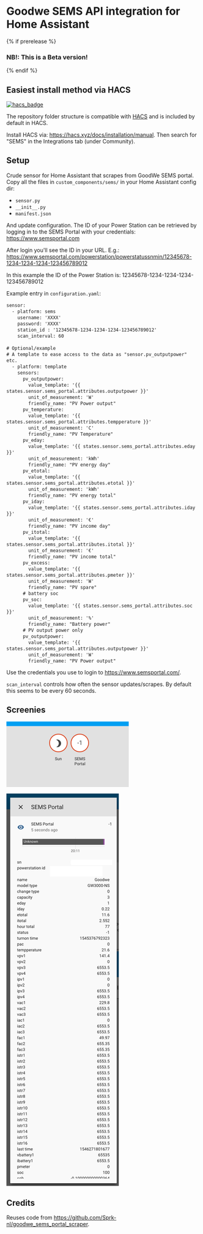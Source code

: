 # Goodwe SEMS API integration for Home Assistant

{% if prerelease %}
### NB!: This is a Beta version!
{% endif %}

## Easiest install method via HACS

[![hacs_badge](https://img.shields.io/badge/HACS-Default-orange.svg?style=for-the-badge)](https://github.com/custom-components/hacs)

The repository folder structure is compatible with [HACS](https://hacs.xyz) and is included by default in HACS.

Install HACS via: https://hacs.xyz/docs/installation/manual.
Then search for "SEMS" in the Integrations tab (under Community).

## Setup

Crude sensor for Home Assistant that scrapes from GoodWe SEMS portal. Copy all the files in `custom_components/sems/` in your Home Assistant config dir:
- `sensor.py`
- `__init__.py`
- `manifest.json`

And update configuration. The ID of your Power Station can be retrieved by logging in to the SEMS Portal with your credentials:
https://www.semsportal.com

After login you'll see the ID in your URL. E.g.:
https://www.semsportal.com/powerstation/powerstatussnmin/12345678-1234-1234-1234-123456789012

In this example the ID of the Power Station is: 12345678-1234-1234-1234-123456789012

Example entry in `configuration.yaml`:

```
sensor:
  - platform: sems
    username: 'XXXX'
    password: 'XXXX'
    station_id : '12345678-1234-1234-1234-123456789012'
    scan_interval: 60

# Optional/example
# A template to ease access to the data as "sensor.pv_outputpower" etc.
  - platform: template
    sensors:
      pv_outputpower:
        value_template: '{{ states.sensor.sems_portal.attributes.outputpower }}'
        unit_of_measurement: 'W'
        friendly_name: "PV Power output"
      pv_temperature:
        value_template: '{{ states.sensor.sems_portal.attributes.tempperature }}'
        unit_of_measurement: 'C'
        friendly_name: "PV Temperature"
      pv_eday:
        value_template: '{{ states.sensor.sems_portal.attributes.eday }}'
        unit_of_measurement: 'kWh'
        friendly_name: "PV energy day"
      pv_etotal:
        value_template: '{{ states.sensor.sems_portal.attributes.etotal }}'
        unit_of_measurement: 'kWh'
        friendly_name: "PV energy total"
      pv_iday:
        value_template: '{{ states.sensor.sems_portal.attributes.iday }}'
        unit_of_measurement: '€'
        friendly_name: "PV income day"
      pv_itotal:
        value_template: '{{ states.sensor.sems_portal.attributes.itotal }}'
        unit_of_measurement: '€'
        friendly_name: "PV income total"
      pv_excess:
        value_template: '{{ states.sensor.sems_portal.attributes.pmeter }}'
        unit_of_measurement: 'W'
        friendly_name: "PV spare"
      # battery soc
      pv_soc:
        value_template: '{{ states.sensor.sems_portal.attributes.soc }}'
        unit_of_measurement: '%'
        friendly_name: "Battery power"
      # PV output power only
      pv_outputpower:
        value_template: '{{ states.sensor.sems_portal.attributes.outputpower }}'
        unit_of_measurement: 'W'
        friendly_name: "PV Power output"
```

Use the credentials you use to login to https://www.semsportal.com/.

`scan_interval` controls how often the sensor updates/scrapes. By default this seems to be every 60 seconds.

## Screenies

![Overview icon](images/sems-icon.png)

![Detail window](images/sems-details.png)

## Credits

Reuses code from https://github.com/Sprk-nl/goodwe_sems_portal_scraper.
